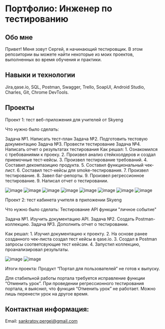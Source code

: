 # Портфолио: Инженер по тестированию
## Обо мне
Привет! Меня зовут Сергей, я начинающий тестировщик.
В этом репозитории вы можете найти некоторые из моих проектов, выполненных во время обучения и практики.

## Навыки и технологии
Jira,qase.io, SQL, Postman, Swagger, Trello,
SoapUI, Android Studio, Charles, Git, Chrome DevTools.

## Проекты
Проект 1: тест веб-приложения для учителей от Skyeng

Что нужно было сделать:

Задача №1. Написать тест-план 
Задача №2. Подготовить тестовую документацию
Задача №3. Провести тестирование
Задача №4. Написать отчет о результатах тестирования
Как решал: 1. Ознакомился с требованиями к проеку.
           2. Произвел анализ стейкхолдеров и создал приемочные тест-кейсы.
           3. Произвел тестирование требований.
           4. Составил декомпазицию продукта.
           5. Составил функциональный чек-лист.
           6. Составил тест-кейсы для smoke-тестирования.
           7. Произвел тестирование.
           8. Завел баг-репорты.
           9. Произвел регрессионное тестирование.
           9. Написал отчет о тестировании.

![image](https://github.com/SPank8/-/assets/139362224/783d194a-d914-4757-9192-43b6d1f7b79c)
![image](https://github.com/SPank8/-/assets/139362224/05617955-6dd6-468e-9d63-5c4124ebfbc3)
![image](https://github.com/SPank8/-/assets/139362224/0e9db385-b756-49d4-903c-45d74b0832c2)
![image](https://github.com/SPank8/-/assets/139362224/1046f8ea-0dba-4dec-b17b-4f8d92c77266)
![image](https://github.com/SPank8/-/assets/139362224/2277ff64-c2d1-435b-aee1-a541343f4968)
![image](https://github.com/SPank8/-/assets/139362224/a329a877-b54d-4ca5-ad2a-dc31c4a2f7fc)
![image](https://github.com/SPank8/-/assets/139362224/d2834210-f1e8-462c-9d16-89640e939009)
![image](https://github.com/SPank8/-/assets/139362224/d90c1ceb-16fd-4bfe-b60d-e4c8925af2aa)



Проект 2: тест кабинета учителя в приложении Skyeng

Что нужно было сделать: Тестирование API функции "личное событие"

Задача №1. Изучить документацию API.
Задача №2. Создать Postman-коллекцию.
Задача №3. Дополнить отчет о тестировании.

Как решал:  1. Изучил документацию к проекту.
            2. На основе ранее созданного чек-листа создал тест кейсы в qase.io.
            3. Создал в Postman запросы соответсвующие тест кейсам.
            4. Запустил коллекцию, проанализировал результаты.

![image](https://github.com/SPank8/-/assets/139362224/5075f959-a7df-4d3b-b1fa-5ba22b33f94f)
![image](https://github.com/SPank8/-/assets/139362224/c9b4b6a5-47cd-4491-a19d-ac8281f198c6)

Итоги проекта: Продукт “Портал для пользователей” не готов к выпуску.

Для стабильной работы портала требуется исправление функции “Отменить урок”. При проведении регрессионного тестирования портала, я выяснил, что функция “Отменить урок” не работает. Можно лишь перенести урок на другое время.


## Контактная информация:
Email: sankratov.pergei@gmail.com
